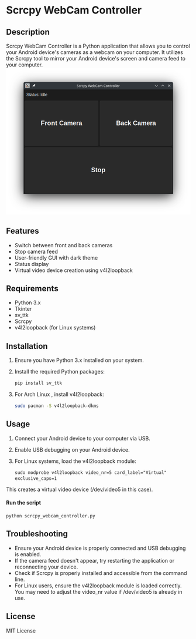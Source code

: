 # Scrcpy WebCam Controller

## Description

Scrcpy WebCam Controller is a Python application that allows you to control your Android device's cameras as a webcam on your computer. It utilizes the Scrcpy tool to mirror your Android device's screen and camera feed to your computer.
 	![Software's Look](window.png)
## Features

- Switch between front and back cameras
- Stop camera feed
- User-friendly GUI with dark theme
- Status display
- Virtual video device creation using v4l2loopback

## Requirements

- Python 3.x
- Tkinter
- sv_ttk
- Scrcpy
- v4l2loopback (for Linux systems)

## Installation

1. Ensure you have Python 3.x installed on your system.

2. Install the required Python packages:

   ```bash
   pip install sv_ttk
3. For Arch Linux , install v4l2loopback:

    ```bash
    sudo pacman -S v4l2loopback-dkms
## Usage

1. Connect your Android device to your computer via USB.
2. Enable USB debugging on your Android device.
3. For Linux systems, load the v4l2loopback module: 

   ```
   sudo modprobe v4l2loopback video_nr=5 card_label="Virtual" exclusive_caps=1
   ```

This creates a virtual video device (/dev/video5 in this case).

#### Run the script
   ```
   python scrcpy_webcam_controller.py
   ```
## Troubleshooting

- Ensure your Android device is properly connected and USB debugging is enabled.
- If the camera feed doesn't appear, try restarting the application or reconnecting your device.
- Check if Scrcpy is properly installed and accessible from the command line.
- For Linux users, ensure the v4l2loopback module is loaded correctly. You may need to adjust the video_nr value if /dev/video5 is already in use.

## License

MIT License
